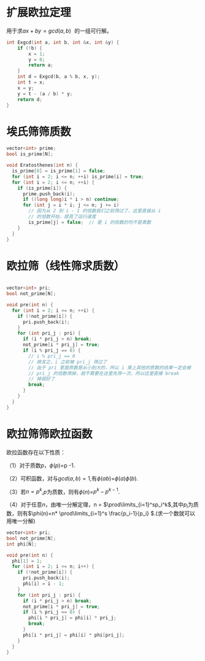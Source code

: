 # 扩展欧拉定理

用于求$ax+by = gcd(a,b)$ ![ax+by=\gcd(a,b)](data:image/gif;base64,R0lGODlhAQABAIAAAAAAAP///yH5BAEAAAAALAAAAAABAAEAAAIBRAA7) 的一组可行解。

```C++
int Exgcd(int a, int b, int &x, int &y) {  
    if (!b) {    
        x = 1;    
        y = 0;    
        return a;  
    }  
    int d = Exgcd(b, a % b, x, y);  
    int t = x;  
    x = y;  
    y = t - (a / b) * y;  
    return d; 
}
```

# 埃氏筛筛质数

```c++
vector<int> prime;
bool is_prime[N];

void Eratosthenes(int n) {
  is_prime[0] = is_prime[1] = false;
  for (int i = 2; i <= n; ++i) is_prime[i] = true;
  for (int i = 2; i <= n; ++i) {
    if (is_prime[i]) {
      prime.push_back(i);
      if ((long long)i * i > n) continue;
      for (int j = i * i; j <= n; j += i)
        // 因为从 2 到 i - 1 的倍数我们之前筛过了，这里直接从 i
        // 的倍数开始，提高了运行速度
        is_prime[j] = false;  // 是 i 的倍数的均不是素数
    }
  }
}
```

# 欧拉筛（线性筛求质数）

```c++

vector<int> pri;
bool not_prime[N];

void pre(int n) {
  for (int i = 2; i <= n; ++i) {
    if (!not_prime[i]) {
      pri.push_back(i);
    }
    for (int pri_j : pri) {
      if (i * pri_j > n) break;
      not_prime[i * pri_j] = true;
      if (i % pri_j == 0) {
        // i % pri_j == 0
        // 换言之，i 之前被 pri_j 筛过了
        // 由于 pri 里面质数是从小到大的，所以 i 乘上其他的质数的结果一定会被
        // pri_j 的倍数筛掉，就不需要在这里先筛一次，所以这里直接 break
        // 掉就好了
        break;
      }
    }
  }
}
```

# 欧拉筛筛欧拉函数

欧拉函数存在以下性质：

（1）对于质数$p$，$\phi(p)$=p -1.

（2）可积函数，对与$gcd(a,b) = 1$,有$\phi(ab)$=$\phi(a)$$\phi(b)$.

（3）若$n = p^k$,$p$为质数，则有$\phi(n)$=$p^k-p^{k-1}$.

（4）对于任意$n$，由唯一分解定理，n = $\prod\limits_{i=1}^sp_i^k$,其中$p_i$为质数，则有$\phi(n)=n* \prod\limits_{i=1}^s  \frac{p_i-1}{p_i} $.(求一个数就可以用唯一分解)

```c++
vector<int> pri;
bool not_prime[N];
int phi[N];

void pre(int n) {
  phi[1] = 1;
  for (int i = 2; i <= n; i++) {
    if (!not_prime[i]) {
      pri.push_back(i);
      phi[i] = i - 1;
    }
    for (int pri_j : pri) {
      if (i * pri_j > n) break;
      not_prime[i * pri_j] = true;
      if (i % pri_j == 0) {
        phi[i * pri_j] = phi[i] * pri_j;
        break;
      }
      phi[i * pri_j] = phi[i] * phi[pri_j];
    }
  }
}
```



